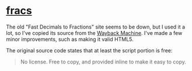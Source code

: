 # [fracs](https://w-biggs.github.io/fracs/)
The old "Fast Decimals to Fractions" site seems to be down, but I used it a lot, so I've copied its source from the [Wayback Machine](https://web.archive.org/web/20180816152138/http://www.mindspring.com/~alanh/fracs.html). I've made a few minor improvements, such as making it valid HTML5.

The original source code states that at least the script portion is free:
> No license. Free to copy, and provided inline to make it easy to copy.
